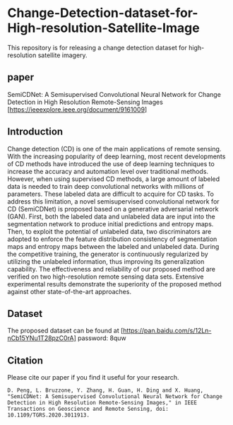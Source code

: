 # Change-Detection-dataset-for-High-resolution-Satellite-Image
This repository is for releasing a change detection dataset for high-resolution satellite imagery.

## paper
SemiCDNet: A Semisupervised Convolutional Neural Network for Change Detection in High Resolution Remote-Sensing Images [https://ieeexplore.ieee.org/document/9161009]
## Introduction
Change detection (CD) is one of the main applications of remote sensing. With the increasing popularity of
deep learning, most recent developments of CD methods have
introduced the use of deep learning techniques to increase
the accuracy and automation level over traditional methods.
However, when using supervised CD methods, a large amount of
labeled data is needed to train deep convolutional networks with
millions of parameters. These labeled data are difficult to acquire
for CD tasks. To address this limitation, a novel semisupervised
convolutional network for CD (SemiCDNet) is proposed based
on a generative adversarial network (GAN). First, both the
labeled data and unlabeled data are input into the segmentation
network to produce initial predictions and entropy maps. Then,
to exploit the potential of unlabeled data, two discriminators
are adopted to enforce the feature distribution consistency of
segmentation maps and entropy maps between the labeled and
unlabeled data. During the competitive training, the generator is
continuously regularized by utilizing the unlabeled information,
thus improving its generalization capability. The effectiveness
and reliability of our proposed method are verified on two
high-resolution remote sensing data sets. Extensive experimental
results demonstrate the superiority of the proposed method
against other state-of-the-art approaches.
## Dataset
The proposed dataset can be found at [https://pan.baidu.com/s/12Ln-nCb15YNu1T28pzC0rA] password: 8quw

## Citation
Please cite our paper if you find it useful for your research.
```
D. Peng, L. Bruzzone, Y. Zhang, H. Guan, H. Ding and X. Huang, "SemiCDNet: A Semisupervised Convolutional Neural Network for Change Detection in High Resolution Remote-Sensing Images," in IEEE Transactions on Geoscience and Remote Sensing, doi: 10.1109/TGRS.2020.3011913.
```
